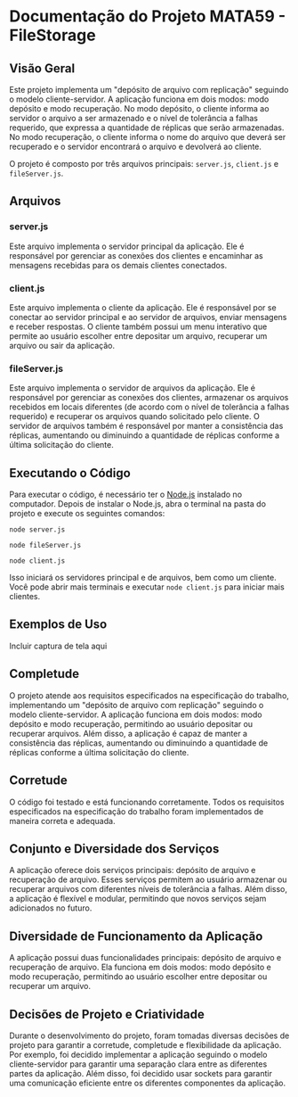 # Documentação do Projeto MATA59 - FileStorage

## Visão Geral

Este projeto implementa um "depósito de arquivo com replicação" seguindo o modelo cliente-servidor. A aplicação funciona em dois modos: modo depósito e modo recuperação. No modo depósito, o cliente informa ao servidor o arquivo a ser armazenado e o nível de tolerância a falhas requerido, que expressa a quantidade de réplicas que serão armazenadas. No modo recuperação, o cliente informa o nome do arquivo que deverá ser recuperado e o servidor encontrará o arquivo e devolverá ao cliente.

O projeto é composto por três arquivos principais: `server.js`, `client.js` e `fileServer.js`.

## Arquivos

### server.js

Este arquivo implementa o servidor principal da aplicação. Ele é responsável por gerenciar as conexões dos clientes e encaminhar as mensagens recebidas para os demais clientes conectados.

### client.js

Este arquivo implementa o cliente da aplicação. Ele é responsável por se conectar ao servidor principal e ao servidor de arquivos, enviar mensagens e receber respostas. O cliente também possui um menu interativo que permite ao usuário escolher entre depositar um arquivo, recuperar um arquivo ou sair da aplicação.

### fileServer.js

Este arquivo implementa o servidor de arquivos da aplicação. Ele é responsável por gerenciar as conexões dos clientes, armazenar os arquivos recebidos em locais diferentes (de acordo com o nível de tolerância a falhas requerido) e recuperar os arquivos quando solicitado pelo cliente. O servidor de arquivos também é responsável por manter a consistência das réplicas, aumentando ou diminuindo a quantidade de réplicas conforme a última solicitação do cliente.

## Executando o Código

Para executar o código, é necessário ter o [Node.js](https://nodejs.org/pt-br/download/package-manager) instalado no computador. Depois de instalar o Node.js, abra o terminal na pasta do projeto e execute os seguintes comandos:


``` 
node server.js
```
```
node fileServer.js
```
```
node client.js
```

Isso iniciará os servidores principal e de arquivos, bem como um cliente. Você pode abrir mais terminais e executar `node client.js` para iniciar mais clientes.

## Exemplos de Uso

Incluir captura de tela aqui

## Completude

O projeto atende aos requisitos especificados na especificação do trabalho, implementando um "depósito de arquivo com replicação" seguindo o modelo cliente-servidor. A aplicação funciona em dois modos: modo depósito e modo recuperação, permitindo ao usuário depositar ou recuperar arquivos. Além disso, a aplicação é capaz de manter a consistência das réplicas, aumentando ou diminuindo a quantidade de réplicas conforme a última solicitação do cliente.

## Corretude

O código foi testado e está funcionando corretamente. Todos os requisitos especificados na especificação do trabalho foram implementados de maneira correta e adequada.

## Conjunto e Diversidade dos Serviços

A aplicação oferece dois serviços principais: depósito de arquivo e recuperação de arquivo. Esses serviços permitem ao usuário armazenar ou recuperar arquivos com diferentes níveis de tolerância a falhas. Além disso, a aplicação é flexível e modular, permitindo que novos serviços sejam adicionados no futuro.

## Diversidade de Funcionamento da Aplicação

A aplicação possui duas funcionalidades principais: depósito de arquivo e recuperação de arquivo. Ela funciona em dois modos: modo depósito e modo recuperação, permitindo ao usuário escolher entre depositar ou recuperar um arquivo.

## Decisões de Projeto e Criatividade

Durante o desenvolvimento do projeto, foram tomadas diversas decisões de projeto para garantir a corretude, completude e flexibilidade da aplicação. Por exemplo, foi decidido implementar a aplicação seguindo o modelo cliente-servidor para garantir uma separação clara entre as diferentes partes da aplicação. Além disso, foi decidido usar sockets para garantir uma comunicação eficiente entre os diferentes componentes da aplicação.
